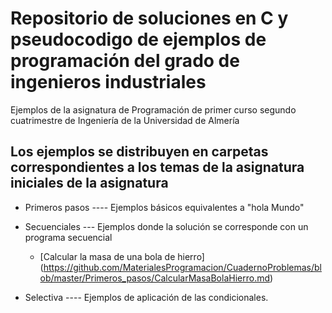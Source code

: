 # Repositorio de soluciones en C y pseudocodigo de ejemplos de programación del grado de ingenieros industriales

Ejemplos de la asignatura de Programación de primer curso segundo cuatrimestre de Ingeniería de la Universidad de Almería



## Los ejemplos se distribuyen en carpetas correspondientes a los temas de la asignatura iniciales de la asignatura


- Primeros pasos ---- Ejemplos básicos equivalentes a "hola Mundo"
- Secuenciales    --- Ejemplos donde la solución se corresponde con un programa secuencial
  - [Calcular la masa de una bola de hierro] (https://github.com/MaterialesProgramacion/CuadernoProblemas/blob/master/Primeros_pasos/CalcularMasaBolaHierro.md)

- Selectiva      ---- Ejemplos de aplicación de las condicionales.


